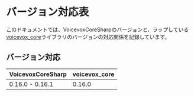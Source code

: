 # バージョン対応表

このドキュメントでは、VoicevoxCoreSharpのバージョンと、ラップしている[voicevox_core](https://github.com/VOICEVOX/voicevox_core)ライブラリのバージョンの対応関係を記録しています。

## バージョン対応

| VoicevoxCoreSharp | voicevox_core |
|-------------------|---------------|
| 0.16.0 - 0.16.1   | 0.16.0        |
